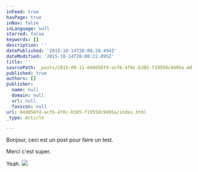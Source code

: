 ```yaml
---
inFeed: true
hasPage: true
inNav: false
inLanguage: null
starred: false
keywords: []
description: ''
datePublished: '2015-10-14T20:08:28.494Z'
dateModified: '2015-10-14T20:08:22.895Z'
title: ''
sourcePath: _posts/2015-09-11-04dd58f4-acf6-4f8c-b385-f19558c9495a.md
published: true
authors: []
publisher:
  name: null
  domain: null
  url: null
  favicon: null
url: 04dd58f4-acf6-4f8c-b385-f19558c9495a/index.html
_type: Article

---
```

Bonjour, ceci est un post pour faire un test.

Merci c'est super.

Yeah.
![](https://the-grid-user-content.s3-us-west-2.amazonaws.com/ff052cdd-4165-4548-afa6-003dc97e332d.png)